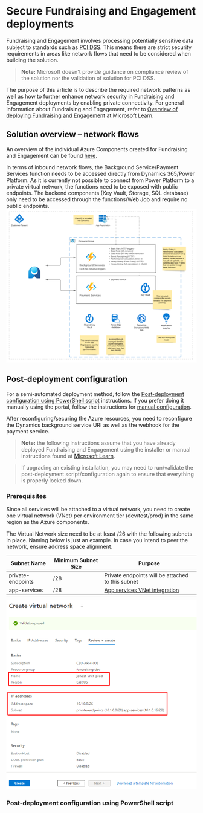 # Secure Fundraising and Engagement deployments

Fundraising and Engagement involves processing potentially sensitive data subject to standards such as [PCI DSS](https://learn.microsoft.com/en-us/azure/compliance/offerings/offering-pci-dss).
This means there are strict security requirements in areas like network flows that need to be considered when building the solution.

> **Note:** Microsoft doesn't provide guidance on compliance review of the solution nor the validation of solution for PCI DSS.

The purpose of this article is to describe the required network patterns as well as how to further enhance network security in Fundraising and Engagement deployments by enabling private connectivity.
For general information about Fundraising and Engagement, refer to [Overview of deploying Fundraising and Engagement](https://learn.microsoft.com/en-us/dynamics365/industry/nonprofit/fundraising-engagement-deploy-overview) at Microsoft Learn.

## Solution overview – network flows

An overview of the individual Azure Components created for Fundraising and Engagement can be found [here](https://learn.microsoft.com/en-us/dynamics365/industry/nonprofit/fundraising-engagement-deploy-overview#overview-of-azure-components-used-by-fundraising--engagement).

In terms of inbound network flows, the Background Service/Payment Services function needs to be accessed directly from Dynamics 365/Power Platform. As it is currently not possible to connect from Power Platform to a private virtual network, the functions need to be exposed with public endpoints. The backend components (Key Vault, Storage, SQL database) only need to be accessed through the functions/Web Job and require no public endpoints.
![Import-Git](./media/overview.png)

## Post-deployment configuration

For a semi-automated deployment method, follow the [Post-deployment configuration using PowerShell script]() instructions.
If you prefer doing it manually using the portal, follow the instructions for [manual configuration]().

After reconfiguring/securing the Azure resources, you need to reconfigure the Dynamics background service URI as well as the webhook for the payment service.

> **Note:** the following instructions assume that you have already deployed Fundraising and Engagement using the installer or manual instructions found at [Microsoft Learn](https://learn.microsoft.com/en-us/dynamics365/industry/nonprofit/fundraising-engagement-deploy-overview).

> If upgrading an existing installation, you may need to run/validate the post-deployment script/configuration again to ensure that everything is properly locked down.

### Prerequisites

Since all services will be attached to a virtual network, you need to create one virtual network (VNet) per environment tier (dev/test/prod) in the same region as the Azure components.

The Virtual Network size need to be at least /26 with the following subnets in place. Naming below is just an example. In case you intend to peer the network, ensure address space alignment.

|Subnet Name | Minimum Subnet Size | Purpose |
| --- | --- | --- |
| private-endpoints | /28 | Private endpoints will be attached to this subnet|
| app-services | /28 | [App services VNet integration](https://learn.microsoft.com/en-us/azure/app-service/overview-vnet-integration#subnet-requirements)|

![VNet Creation](./media/vnet_creation.png)

### Post-deployment configuration using PowerShell script

